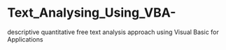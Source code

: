 # Text_Analysing_Using_VBA-
descriptive quantitative free text analysis approach using Visual Basic for Applications
